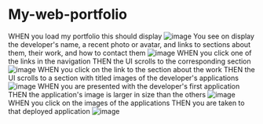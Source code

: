 # My-web-portfolio
WHEN you load my portfolio this should display
![image](https://github.com/imbanu1/My-web-portfolio/assets/60904607/6d0d2fed-04e4-443a-a8fe-c09339acf85a)
You see on display the developer's name, a recent photo or avatar, and links to sections about them, their work, and how to contact them
![image](https://github.com/imbanu1/My-web-portfolio/assets/60904607/6d0d2fed-04e4-443a-a8fe-c09339acf85a)
WHEN you click one of the links in the navigation
THEN the UI scrolls to the corresponding section
![image](https://user-images.githubusercontent.com/60904607/282998114-9f174815-28ab-4159-9d1d-3637ee5bb9b1.png)
WHEN you click on the link to the section about the work
THEN the UI scrolls to a section with titled images of the developer's applications
![image]([https://user-images.githubusercontent.com/60904607/282998114-9f174815-28ab-4159-9d1d-3637ee5bb9b1.png](https://user-images.githubusercontent.com/60904607/282998884-aaceb5bd-689c-4c5f-abf2-b0aaea0741c2.jpg)) 
WHEN you are presented with the developer's first application
THEN the application's image is larger in size than the others
![image]([https://user-images.githubusercontent.com/60904607/282998114-9f174815-28ab-4159-9d1d-3637ee5bb9b1.png](https://user-images.githubusercontent.com/60904607/282998884-aaceb5bd-689c-4c5f-abf2-b0aaea0741c2.jpg))
WHEN you click on the images of the applications
THEN you are taken to that deployed application
![image](https://user-images.githubusercontent.com/60904607/282999465-4e4d169f-ba3e-4f09-944d-23fa6e7c91cb.jpg)
